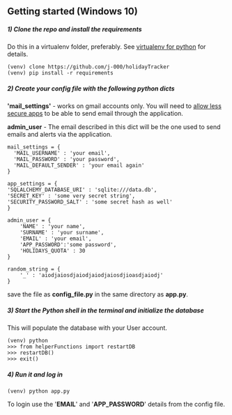 ## Getting started (Windows 10)

##### 1) Clone the repo and install the requirements
Do this in a virtualenv folder, preferably. See [virtualenv for python](https://docs.python-guide.org/dev/virtualenvs/) for details.
```
(venv) clone https://github.com/j-000/holidayTracker
(venv) pip install -r requirements
```

##### 2) Create your config file with the following python dicts
**'mail_settings'** - works on gmail accounts only. You will need to [allow less secure apps](https://myaccount.google.com/lesssecureapps?pli=1) to be able to send email through the application.

**admin_user** - The email described in this dict will be the one used to send emails and alerts via the application.
```
mail_settings = {
  'MAIL_USERNAME' : 'your email',
  'MAIL_PASSWORD' : 'your password',
  'MAIL_DEFAULT_SENDER' : 'your email again'
}

app_settings = {
'SQLALCHEMY_DATABASE_URI' : 'sqlite:///data.db',
'SECRET_KEY' : 'some very secret string',
'SECURITY_PASSWORD_SALT' : 'some secret hash as well'
}

admin_user = {
    'NAME' : 'your name',
    'SURNAME' : 'your surname',
    'EMAIL' : 'your email',
    'APP_PASSWORD':'some password',
    'HOLIDAYS_QUOTA' : 30
}

random_string = {
    '_' : 'aiodjaiosdjaiodjaiodjaiosdjioasdjaiodj'
}
```

save the file as **config_file.py** in the same directory as **app.py**.

##### 3) Start the Python shell in the terminal and initialize the database
This will populate the database with your User account.
```
(venv) python
>>> from helperFunctions import restartDB
>>> restartDB()
>>> exit()
```

##### 4) Run it and log in
```
(venv) python app.py
```
To login use the '**EMAIL**' and '**APP_PASSWORD**' details from the config file.

